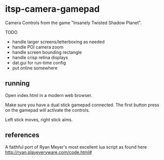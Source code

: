 # itsp-camera-gamepad

Camera Controls from the game "Insanely Twisted Shadow Planet".


TODO
* handle larger screens/letterboxing as needed
* handle POI camera zoom
* handle screen bounding rectangle
* handle crisp retina displays
* dat.gui for run-time config
* put online somewhere



## running

Open index.html in a modern web browser.

Make sure you have a dual stick gamepad connected. The first button press on the gamepad will activate the controls.

Left stick moves, right stick aims.


## references

A faithful port of Ryan Meyer's most excellent lua script as found here http://ryan.playeveryware.com/code.html#
